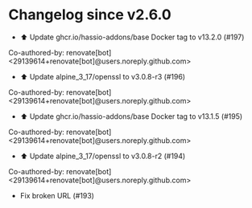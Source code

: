 # Changelog since v2.6.0
- ⬆️ Update ghcr.io/hassio-addons/base Docker tag to v13.2.0 (#197)

Co-authored-by: renovate[bot] <29139614+renovate[bot]@users.noreply.github.com> 
- ⬆️ Update alpine_3_17/openssl to v3.0.8-r3 (#196)

Co-authored-by: renovate[bot] <29139614+renovate[bot]@users.noreply.github.com> 
- ⬆️ Update ghcr.io/hassio-addons/base Docker tag to v13.1.5 (#195)

Co-authored-by: renovate[bot] <29139614+renovate[bot]@users.noreply.github.com> 
- ⬆️ Update alpine_3_17/openssl to v3.0.8-r2 (#194)

Co-authored-by: renovate[bot] <29139614+renovate[bot]@users.noreply.github.com> 
- Fix broken URL (#193) 
